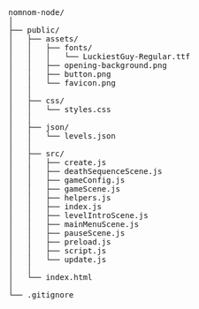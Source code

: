 <pre>
nomnom-node/
│
├── public/
│   ├── assets/
│   │   ├── fonts/
│   │   │   └── LuckiestGuy-Regular.ttf
│   │   ├── opening-background.png
│   │   ├── button.png
│   │   └── favicon.png
│   │
│   ├── css/
│   │   └── styles.css
│   │
│   ├── json/
│   │   └── levels.json
│   │
│   ├── src/
│   │   ├── create.js
│   │   ├── deathSequenceScene.js
│   │   ├── gameConfig.js
│   │   ├── gameScene.js
│   │   ├── helpers.js
│   │   ├── index.js
│   │   ├── levelIntroScene.js
│   │   ├── mainMenuScene.js
│   │   ├── pauseScene.js
│   │   ├── preload.js
│   │   ├── script.js
│   │   └── update.js
│   │
│   └── index.html
│
└── .gitignore

</pre>
